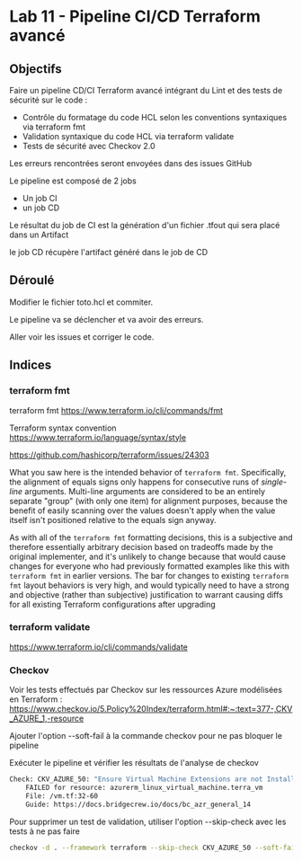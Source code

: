 # Lab 11 - Pipeline CI/CD Terraform avancé

## Objectifs
Faire un pipeline CD/CI Terraform avancé intégrant du Lint et des tests de sécurité sur le code :
- Contrôle du formatage du code HCL selon les conventions syntaxiques via terraform fmt
- Validation syntaxique du code HCL via terraform validate
- Tests de sécurité avec Checkov 2.0

Les erreurs rencontrées seront envoyées dans des issues GitHub

Le pipeline est composé de 2 jobs
- Un job CI
- un job CD

Le résultat du job de CI est la génération d'un fichier .tfout qui sera placé dans un Artifact

le job CD récupère l'artifact généré dans le job de CD

## Déroulé

Modifier le fichier toto.hcl et commiter. 

Le pipeline va se déclencher et va avoir des erreurs.

Aller voir les issues et corriger le code. 

## Indices 

### terraform fmt
terraform fmt
https://www.terraform.io/cli/commands/fmt

Terraform syntax convention
https://www.terraform.io/language/syntax/style

https://github.com/hashicorp/terraform/issues/24303

What you saw here is the intended behavior of `terraform fmt`. Specifically, the alignment of equals signs only happens for consecutive runs of _single-line_ arguments. Multi-line arguments are considered to be an entirely separate "group" (with only one item) for alignment purposes, because the benefit of easily scanning over the values doesn't apply when the value itself isn't positioned relative to the equals sign anyway.

As with all of the `terraform fmt` formatting decisions, this is a subjective and therefore essentially arbitrary decision based on tradeoffs made by the original implementer, and it's unlikely to change because that would cause changes for everyone who had previously formatted examples like this with `terraform fmt` in earlier versions. The bar for changes to existing `terraform fmt` layout behaviors is very high, and would typically need to have a strong and objective (rather than subjective) justification to warrant causing diffs for all existing Terraform configurations after upgrading

### terraform validate
https://www.terraform.io/cli/commands/validate



### Checkov 

Voir les tests effectués par Checkov sur les ressources Azure modélisées en Terraform :
https://www.checkov.io/5.Policy%20Index/terraform.html#:~:text=377-,CKV_AZURE_1,-resource

Ajouter l'option --soft-fail à la commande checkov pour ne pas bloquer le pipeline

Exécuter le pipeline et vérifier les résultats de l'analyse de checkov

``` bash
Check: CKV_AZURE_50: "Ensure Virtual Machine Extensions are not Installed"
	FAILED for resource: azurerm_linux_virtual_machine.terra_vm
	File: /vm.tf:32-60
	Guide: https://docs.bridgecrew.io/docs/bc_azr_general_14
```

Pour supprimer un test de validation, utiliser l'option --skip-check avec les tests à ne pas faire

``` bash
checkov -d . --framework terraform --skip-check CKV_AZURE_50 --soft-fail
```
